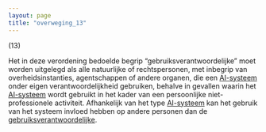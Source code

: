 ```yaml
---
layout: page
title: "overweging_13"
---
```


(13) 

Het in deze verordening bedoelde begrip “gebruiksverantwoordelijke” moet worden uitgelegd als alle natuurlijke of rechtspersonen, met inbegrip van overheidsinstanties, agentschappen of andere organen, die een [AI-systeem](a3.md#^ai-systeem) onder eigen verantwoordelijkheid gebruiken, behalve in gevallen waarin het [AI-systeem](a3.md#^ai-systeem) wordt gebruikt in het kader van een persoonlijke niet-professionele activiteit. Afhankelijk van het type [AI-systeem](a3.md#^ai-systeem) kan het gebruik van het systeem invloed hebben op andere personen dan de [gebruiksverantwoordelijke](a3.md#^gebruiksverantwoordelijke).